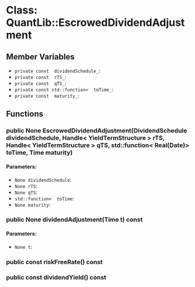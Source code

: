 # Class: QuantLib::EscrowedDividendAdjustment

## Member Variables
- `private const  dividendSchedule_`: 
- `private const  rTS_`: 
- `private const  qTS_`: 
- `private const std::function<  toTime_`: 
- `private const  maturity_`: 

## Functions
### public None EscrowedDividendAdjustment(DividendSchedule dividendSchedule, Handle< YieldTermStructure > rTS, Handle< YieldTermStructure > qTS, std::function< Real(Date)> toTime, Time maturity)

#### Parameters:
- `None dividendSchedule`: 
- `None rTS`: 
- `None qTS`: 
- `std::function<  toTime`: 
- `None maturity`: 

### public None dividendAdjustment(Time t) const

#### Parameters:
- `None t`: 

### public const  riskFreeRate() const


### public const  dividendYield() const


